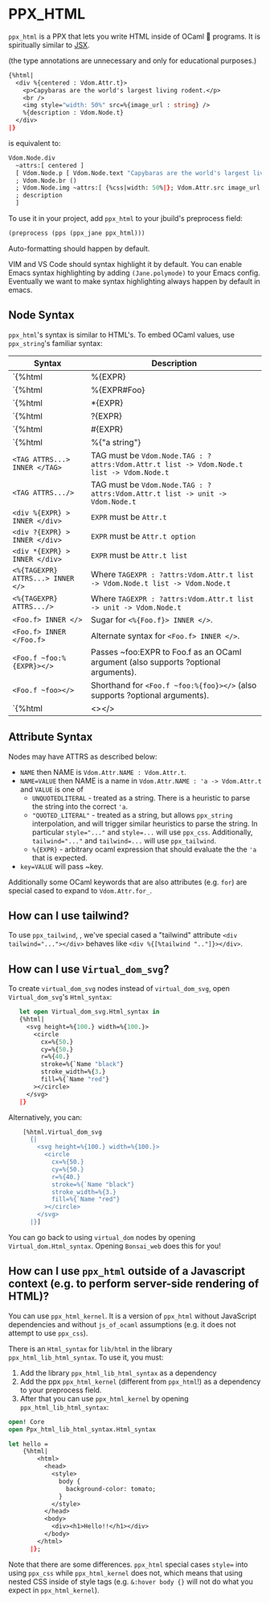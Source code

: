 PPX_HTML
========

`ppx_html` is a PPX that lets you write HTML inside of OCaml 🐪 programs. It is
spiritually similar to [JSX](<https://en.wikipedia.org/wiki/JSX_(JavaScript)>).

(the type annotations are unnecessary and only for educational purposes.)

<!-- $MDX skip -->
```ocaml
{%html|
  <div %{centered : Vdom.Attr.t}>
    <p>Capybaras are the world's largest living rodent.</p>
    <br />
    <img style="width: 50%" src=%{image_url : string} />
    %{description : Vdom.Node.t}
  </div>
|}
```

is equivalent to:

<!-- $MDX skip -->
```ocaml
Vdom.Node.div
  ~attrs:[ centered ]
  [ Vdom.Node.p [ Vdom.Node.text "Capybaras are the world's largest living rodent." ]
  ; Vdom.Node.br ()
  ; Vdom.Node.img ~attrs:[ {%css|width: 50%|}; Vdom.Attr.src image_url ] ()
  ; description
  ]
```

To use it in your project, add `ppx_html` to your jbuild's preprocess field:

```lisp
(preprocess (pps (ppx_jane ppx_html)))
```

Auto-formatting should happen by default.

VIM and VS Code should syntax highlight it by default. You can enable Emacs syntax
highlighting by adding `(Jane.polymode)` to your Emacs config. Eventually we want to make
syntax highlighting always happen by default in emacs.

Node Syntax
-----------

`ppx_html`'s syntax is similar to HTML's. To embed OCaml values, use `ppx_string`'s
familiar syntax:

| Syntax                             | Description                                                                              |
| -----------                        | -----------                                                                              |
| `{%html|<div>%{EXPR}</div>|}`      | `EXPR` is expected to be `Vdom.Node.t`                                                   |
| `{%html|<div>%{EXPR#Foo}</div>|}`  | Similar to ppx_string, will call [Vdom.Node.text (Foo.to_string EXPR)]                   |
| `{%html|<div>*{EXPR}</div>|}`      | `EXPR` is expected to be `Vdom.Node.t list`                                              |
| `{%html|<div>?{EXPR}</div>|}`      | `EXPR` is expected to be `Vdom.Node.t option`                                            |
| `{%html|<div>#{EXPR}</div>|}`      | `EXPR` is expected to be `string`                                                        |
| `{%html|<div>%{"a string"}</div>|}`| Will call [ Vdom.Node.text "a string" ]                                                  |
| `<TAG ATTRS...> INNER </TAG>`      | TAG must be `Vdom.Node.TAG : ?attrs:Vdom.Attr.t list -> Vdom.Node.t list -> Vdom.Node.t` |
| `<TAG ATTRS.../>`                  | TAG must be `Vdom.Node.TAG : ?attrs:Vdom.Attr.t list -> unit -> Vdom.Node.t`             |
| `<div %{EXPR} > INNER </div>`      | `EXPR` must be `Attr.t`                                                                  |
| `<div ?{EXPR} > INNER </div>`      | `EXPR` must be `Attr.t option`                                                           |
| `<div *{EXPR} > INNER </div>`      | `EXPR` must be `Attr.t list`                                                             |
| `<%{TAGEXPR} ATTRS...> INNER </>`  | Where `TAGEXPR : ?attrs:Vdom.Attr.t list -> Vdom.Node.t list -> Vdom.Node.t`             |
| `<%{TAGEXPR} ATTRS.../>`           | Where `TAGEXPR : ?attrs:Vdom.Attr.t list -> unit -> Vdom.Node.t`                         |
| `<Foo.f> INNER </>`                | Sugar for `<%{Foo.f}> INNER </>`.                                                        |
| `<Foo.f> INNER </Foo.f>`           | Alternate syntax for `<Foo.f> INNER </>`.                                                |
| `<Foo.f ~foo:%{EXPR}></>`          | Passes ~foo:EXPR to Foo.f as an OCaml argument (also supports ?optional arguments).      |
| `<Foo.f ~foo></>`                  | Shorthand for `<Foo.f ~foo:%{foo}></>` (also supports ?optional arguments).              |
| `{%html|<></>|}`                   | Will call `Vdom.Node.fragment`.                                                          |

Attribute Syntax
----------------

Nodes may have ATTRS as described below:

- `NAME` then NAME is `Vdom.Attr.NAME : Vdom.Attr.t`.
- `NAME=VALUE`  then NAME is a name in `Vdom.Attr.NAME : 'a -> Vdom.Attr.t` and `VALUE` is one of
    - `UNQUOTEDLITERAL` - treated as a string. There is a heuristic to parse the string
      into the correct `'a`.
    - `"QUOTED_LITERAL"` - treated as a string, but allows `ppx_string` interpolation,
      and will trigger similar heuristics to parse the string.
      In particular `style="..."` and `style=...` will use `ppx_css`.
      Additionally, `tailwind="..."` and `tailwind=...` will use `ppx_tailwind`.
    - `%{EXPR}` - arbitrary ocaml expression that should evaluate the the `'a` that is
      expected.
- `key=VALUE` will pass ~key.

Additionally some OCaml keywords that are also attributes (e.g. `for`) are special cased
to expand to `Vdom.Attr.for_`.

How can I use tailwind?
-----------------------
To use `ppx_tailwind`, , we've special cased a "tailwind" attribute `<div
tailwind="..."></div>` behaves like `<div %{[%tailwind ".."]}></div>`.


How can I use `Virtual_dom_svg`?
------------------------------

To create `virtual_dom_svg` nodes instead of `virtual_dom_svg`, open
`Virtual_dom_svg`'s `Html_syntax`:


<!-- $MDX file=test/vdom_tests/test_vdom_svg_with_hyphens.ml,part=open-example -->
```ocaml
   let open Virtual_dom_svg.Html_syntax in
   {%html|
     <svg height=%{100.} width=%{100.}>
       <circle
         cx=%{50.}
         cy=%{50.}
         r=%{40.}
         stroke=%{`Name "black"}
         stroke_width=%{3.}
         fill=%{`Name "red"}
       ></circle>
     </svg>
   |}
```

Alternatively, you can:

<!-- $MDX file=test/vdom_tests/test_vdom_svg_with_hyphens.ml,part=inline-example -->
```ocaml
    [%html.Virtual_dom_svg
      {|
        <svg height=%{100.} width=%{100.}>
          <circle
            cx=%{50.}
            cy=%{50.}
            r=%{40.}
            stroke=%{`Name "black"}
            stroke_width=%{3.}
            fill=%{`Name "red"}
          ></circle>
        </svg>
      |}]
```

You can go back to using `virtual_dom` nodes by opening `Virtual_dom.Html_syntax`.
Opening `Bonsai_web` does this for you!

How can I use `ppx_html` outside of a Javascript context (e.g. to perform server-side rendering of HTML)?
---------------------------------------------------------------------------------------------------------
You can use `ppx_html_kernel`. It is a version of `ppx_html` without JavaScript
dependencies and without `js_of_ocaml` assumptions (e.g. it does not attempt to use
`ppx_css`).

There is an `Html_syntax` for `lib/html` in the library `ppx_html_lib_html_syntax`. To use it, you must:
1. Add the library `ppx_html_lib_html_syntax` as a dependency
2. Add the ppx `ppx_html_kernel` (different from `ppx_html`!) as a dependency to your preprocess field.
3. After that you can use `ppx_html_kernel` by opening `ppx_html_lib_html_syntax`:

<!-- $MDX skip -->
```ocaml
open! Core
open Ppx_html_lib_html_syntax.Html_syntax

let hello = 
    {%html|
        <html>
          <head>
            <style>
              body {
                background-color: tomato;
              }
            </style>
          </head>
          <body>
            <div><h1>Hello!!</h1></div>
          </body>
        </html>
      |};
```

Note that there are some differences. `ppx_html` special cases `style=` into using `ppx_css` while `ppx_html_kernel`
does not, which means that using nested CSS inside of style tags (e.g. `&:hover body {}` will not do what you expect
in `ppx_html_kernel`).
